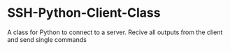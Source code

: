 # SSH-Python-Client-Class
A class for Python to connect to a server. Recive all outputs from the client and send single commands
